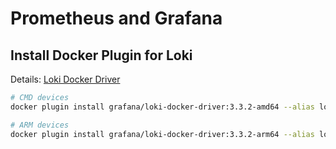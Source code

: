 # Prometheus and Grafana

## Install Docker Plugin for Loki

Details: [Loki Docker Driver](https://grafana.com/docs/loki/latest/send-data/docker-driver/)

```bash
# CMD devices
docker plugin install grafana/loki-docker-driver:3.3.2-amd64 --alias loki --grant-all-permissions

# ARM devices
docker plugin install grafana/loki-docker-driver:3.3.2-arm64 --alias loki --grant-all-permissions
```
